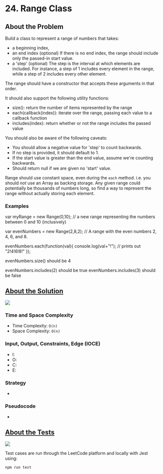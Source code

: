 # 24. Range Class

## About the Problem

Build a class to represent a range of numbers that takes:
  - a beginning index,
  - an end index (optional)
    If there is no end index, the range should include only the passed-in start value.
  - a 'step' (optional)
    The step is the interval at which elements are included.
    For instance, a step of 1 includes every element in the range,
    while a step of 2 includes every other element.

The range should have a constructor that accepts these arguments in that order.

It should also support the following utility functions:
  - size(): return the number of items represented by the range
  - each(callback(index)): iterate over the range, passing each value to a callback function
  - includes(index): return whether or not the range includes the passed value

You should also be aware of the following caveats:
  - You should allow a negative value for 'step' to count backwards.
  - If no step is provided, it should default to 1.
  - If the start value is greater than the end value, assume we're counting backwards.
  - Should return null if we are given no 'start' value.

Range should use constant space, even during the `each` method. i.e. you should *not*
use an Array as backing storage. Any given range could potentially be thousands of numbers long,
so find a way to represent the range without actually storing each element.

### Examples

var myRange = new Range(0,10); // a new range representing the numbers between 0 and 10 (inclusively)

var evenNumbers = new Range(2,8,2); // A range with the even numbers 2, 4, 6, and 8.

evenNumbers.each(function(val){
  console.log(val+"!"); // prints out "2!4!6!8!"
});

evenNumbers.size() should be 4

evenNumbers.includes(2) should be true
evenNumbers.includes(3) should be false

## <a href='./rangeClass.js'>About the Solution</a>

<img src='https://img.shields.io/badge/JavaScript-F7DF1E.svg?style=for-the-badge&logo=JavaScript&logoColor=black' />

<!-- Add Time and Space Complexity -->
### Time and Space Complexity
  - Time Complexity: `O(n)`
  - Space Complexity: `O(n)`

<!-- Planning -->
### Input, Output, Constraints, Edge (IOCE)

  - I:
  - O:
  - C:
  - E:

### Strategy
-

### Pseudocode
-

## <a href='./rangeClass.test.js'>About the Tests</a>

<img src='https://img.shields.io/badge/Jest-C21325.svg?style=for-the-badge&logo=Jest&logoColor=white' />

Test cases are run through the LeetCode platform and locally with Jest using:
```
npm run test
```